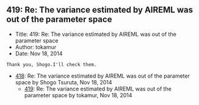 ## 419: Re: The variance estimated by AIREML was out of the parameter space

- Title: 419: Re: The variance estimated by AIREML was out of the parameter space
- Author: tokamur
- Date: Nov 18, 2014
```
Thank you, Shogo.I'll check them.
```

- [418](0418.md): Re: The variance estimated by AIREML was out of the parameter space by Shogo Tsuruta, Nov 18, 2014
    - [419](0419.md): Re: The variance estimated by AIREML was out of the parameter space by tokamur, Nov 18, 2014
